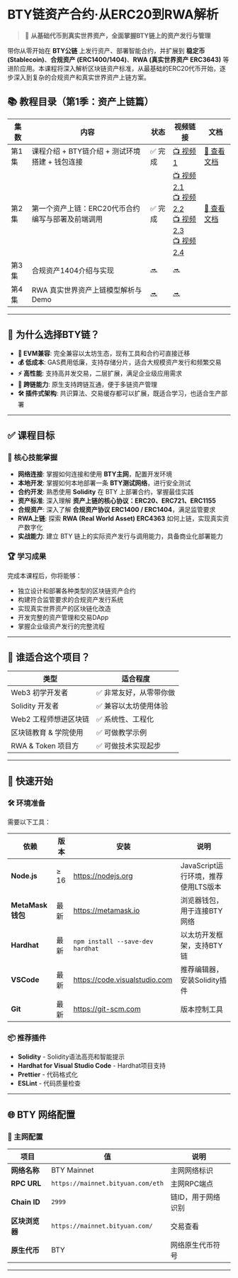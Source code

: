 # BTY链资产合约·从ERC20到RWA解析

> 🚀 **从基础代币到真实世界资产，全面掌握BTY链上的资产发行与管理**

带你从零开始在 **BTY公链** 上发行资产、部署智能合约，并扩展到 **稳定币 (Stablecoin)**、**合规资产 (ERC1400/1404)**、**RWA (真实世界资产 ERC3643)** 等进阶应用。本课程将深入解析区块链资产标准，从最基础的ERC20代币开始，逐步深入到复杂的合规资产和真实世界资产上链方案。

## 📚 教程目录（第1季：资产上链篇）

| 集数 | 内容 | 状态 | 视频链接 | 文档 |
|------|------|------|----------|----------|
| 第1集 | 课程介绍 + BTY链介绍 + 测试环境搭建 + 钱包连接 | ✅ 完成 | [📺 视频1](https://www.bilibili.com/video/BV16D4AzFEE3/?share_source=copy_web&vd_source=6dc648c02f2bdc5a6e650dadc1136eed) |[📘 查看文档](https://github.com/andyYuanFZM/BTY-DEV-HUB/blob/main/BTY%E9%93%BE%E8%B5%84%E4%BA%A7%E5%90%88%E7%BA%A6%C2%B7%E4%BB%8EERC20%E5%88%B0RWA%E8%A7%A3%E6%9E%90/L1%20BTY%E4%BB%8B%E7%BB%8D%2B%E6%B5%8B%E8%AF%95%E7%8E%AF%E5%A2%83%E6%90%AD%E5%BB%BA%E5%8F%8A%E8%BF%9E%E6%8E%A5.md)|
| 第2集 | 第一个资产上链：ERC20代币合约编写与部署及前端调用 | ✅ 完成  | [📺 视频2.1](https://www.bilibili.com/video/BV1tb4yzxEzm/?share_source=copy_web&vd_source=6dc648c02f2bdc5a6e650dadc1136eed) <br> [📺 视频2.2](https://www.bilibili.com/video/BV1np4ezSEDp/?share_source=copy_web&vd_source=6dc648c02f2bdc5a6e650dadc1136eed) <br> [📺 视频2.3](https://www.bilibili.com/video/BV1rqWyzuEZX/?share_source=copy_web&vd_source=6dc648c02f2bdc5a6e650dadc1136eed) <br> [📺 视频2.4](https://www.bilibili.com/video/BV1NosgzHEHD/?share_source=copy_web&vd_source=6dc648c02f2bdc5a6e650dadc1136eed) |[📘 查看文档](https://github.com/andyYuanFZM/BTY-DEV-HUB/blob/main/BTY%E9%93%BE%E8%B5%84%E4%BA%A7%E5%90%88%E7%BA%A6%C2%B7%E4%BB%8EERC20%E5%88%B0RWA%E8%A7%A3%E6%9E%90/L2%20BTY%E9%93%BE%E4%B8%8A%E9%83%A8%E7%BD%B2ERC20%E5%90%88%E7%BA%A6.md)|
| 第3集 | 合规资产1404介绍与实现 | 🔜 | 🔜 ||
| 第4集 | RWA 真实世界资产上链模型解析与Demo | 🔜 | 🔜 |

---

## 🎯 为什么选择BTY链？

- **🔄 EVM兼容**: 完全兼容以太坊生态，现有工具和合约可直接迁移
- **💰 低成本**: GAS费用低廉，支持存储分片，适合大规模资产发行和频繁交易
- **⚡ 高性能**: 支持高并发交易，二层扩展，满足企业级应用需求
- **🔗 跨链能力**: 原生支持跨链互通，便于多链资产管理
- **🛠️ 插件式架构**: 共识算法、交易缓存都可以扩展，既适合学习，也适合生产部署

---

## ✅ 课程目标

### 🎯 核心技能掌握
- **网络连接**: 掌握如何连接和使用 **BTY主网**，配置开发环境
- **本地开发**: 掌握如何本地部署一条 **BTY测试网络**，进行安全测试
- **合约开发**: 熟悉使用 **Solidity** 在 BTY 上部署合约，掌握最佳实践
- **资产标准**: 深入理解 **资产上链的核心协议：ERC20、ERC721、ERC1155**
- **合规资产**: 深入了解 **合规资产协议 ERC1400 / ERC1404**，满足监管要求
- **RWA上链**: 探索 **RWA (Real World Asset) ERC4363** 如何上链，实现真实资产数字化
- **实战能力**: 建立 BTY 链上的实际资产发行与调用能力，具备商业化部署能力

### 🏆 学习成果
完成本课程后，你将能够：
- 独立设计和部署各种类型的区块链资产合约
- 构建符合监管要求的合规资产发行系统
- 实现真实世界资产的区块链化改造
- 开发完整的资产管理和交易DApp
- 掌握企业级资产发行的完整流程

---

## 🎯 谁适合这个项目？

| 类型 | 适合程度 |
|------|-----------|
| Web3 初学开发者 | ✅ 非常友好，从零带你做 |
| Solidity 开发者 | ✅ 兼容以太坊使用体验 |
| Web2 工程师想进区块链 | ✅ 系统性、工程化 |
| 区块链教育 & 学院使用 | ✅ 可做教学示例 |
| RWA & Token 项目方 | ✅ 可做技术实现起步 |

---

## 🚀 快速开始

### 🛠️ 环境准备
需要以下工具：

| 依赖 | 版本 | 安装 | 说明 |
|------|------|------|------|
| **Node.js** | ≥ 16 | https://nodejs.org | JavaScript运行环境，推荐使用LTS版本 |
| **MetaMask 钱包** | 最新 | https://metamask.io | 浏览器钱包，用于连接BTY网络 |
| **Hardhat** | 最新 | `npm install --save-dev hardhat` | 以太坊开发框架，支持BTY链 |
| **VSCode** | 最新 | https://code.visualstudio.com | 推荐编辑器，安装Solidity插件 |
| **Git** | 最新 | https://git-scm.com | 版本控制工具 |

### 📦 推荐插件
- **Solidity** - Solidity语法高亮和智能提示
- **Hardhat for Visual Studio Code** - Hardhat项目支持
- **Prettier** - 代码格式化
- **ESLint** - 代码质量检查

---

## 🌐 BTY 网络配置

### 🔗 主网配置
| 项目 | 值 | 说明 |
|------|----|----|
| **网络名称** | BTY Mainnet | 主网网络标识 |
| **RPC URL** | `https://mainnet.bityuan.com/eth` | 主网RPC端点 |
| **Chain ID** | `2999` | 链ID，用于网络识别 |
| **区块浏览器** | `https://mainnet.bityuan.com/` | 交易查看 |
| **原生代币** | BTY | 网络原生代币符号 |

---

